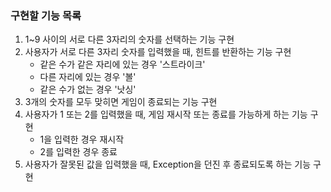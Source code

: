 ### 구현할 기능 목록
1. 1~9 사이의 서로 다른 3자리의 숫자를 선택하는 기능 구현
2. 사용자가 서로 다른 3자리 숫자를 입력했을 때, 힌트를 반환하는 기능 구현
    - 같은 수가 같은 자리에 있는 경우 '스트라이크'
    - 다른 자리에 있는 경우 '볼'
    - 같은 수가 없는 경우 '낫싱'
3. 3개의 숫자를 모두 맞히면 게임이 종료되는 기능 구현
4. 사용자가 1 또는 2를 입력했을 때, 게임 재시작 또는 종료를 가능하게 하는 기능 구현
    - 1을 입력한 경우 재시작
    - 2를 입력한 경우 종료
5. 사용자가 잘못된 값을 입력했을 때, Exception을 던진 후 종료되도록 하는 기능 구현